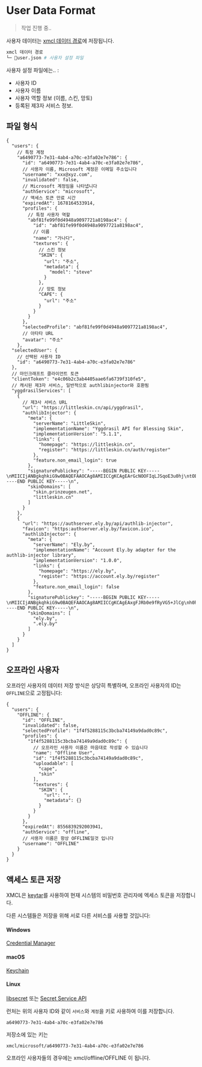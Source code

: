 # User Data Format

> 작업 진행 중..

사용자 데이터는 [xmcl 데이터 경로](/ko/guide/manage#xmcl-cache-and-database)에 저장됩니다.

```sh
xmcl 데이터 경로
└─ 📜user.json # 사용자 설정 파일
```

사용자 설정 파일에는.. :
- 사용자 ID
- 사용자 이름
- 사용자 역할 정보 (이름, 스킨, 망토)
- 등록된 제3자 서비스 정보.

## 파일 형식

```json5
{
  "users": {
    // 특정 계정
    "a6490773-7e31-4ab4-a70c-e3fa02e7e786": {
      "id": "a6490773-7e31-4ab4-a70c-e3fa02e7e786",
      // 사용자 이름, Microsoft 계정은 이메일 주소입니다
      "username": "xxx@xyz.com",
      "invalidated": false,
      // Microsoft 계정임을 나타냅니다
      "authService": "microsoft",
      // 액세스 토큰 만료 시간
      "expiredAt": 1678164533914,
      "profiles": {
        // 특정 사용자 역할
        "abf81fe99f0d4948a9097721a8198ac4": {
          "id": "abf81fe99f0d4948a9097721a8198ac4",
          // 이름
          "name": "가나다",
          "textures": {
            // 스킨 정보
            "SKIN": {
              "url": "주소",
              "metadata": {
                "model": "steve"
              }
            },
            // 망토 정보
            "CAPE": {
              "url": "주소"
            }
          }
        }
      },
      "selectedProfile": "abf81fe99f0d4948a9097721a8198ac4",
      // 아타타 URL
      "avatar": "주소"
    },
  "selectedUser": {
    // 선택된 사용자 ID
    "id": "a6490773-7e31-4ab4-a70c-e3fa02e7e786"
  },
  // 마인크래프트 클라이언트 토큰
  "clientToken": "e4c06b2c3ab4405aae6fa6739f310fe5",
  // 캐시된 제3자 서비스, 일반적으로 authlibinjector와 호환됨
  "yggdrasilServices": [
    {
      // 제3사 서비스 URL
      "url": "https://littleskin.cn/api/yggdrasil",
      "authlibInjector": {
        "meta": {
          "serverName": "LittleSkin",
          "implementationName": "Yggdrasil API for Blessing Skin",
          "implementationVersion": "5.1.1",
          "links": {
            "homepage": "https://littleskin.cn",
            "register": "https://littleskin.cn/auth/register"
          },
          "feature.non_email_login": true
        },
        "signaturePublickey": "-----BEGIN PUBLIC KEY-----\nMIICIjANBgkqhkiG9w0BAQEFAAOCAg8AMIICCgKCAgEArGcNOOFIqLJSqoE3u0hj\ntOEnOcET3wj9Drss1BE6sBqgPo0bMulOULhqjkc/uH/wyosYnzw3xaazJt87jTHh\nJ8BPMxCeQMoyEdRoS3Jnj1G0Kezj4A2b61PJJM1DpvDAcqQBYsrSdpBJ+52MjoGS\nvJoeQO5XUlJVQm21/HmJnqsPhzcA6HgY71RHYE5xnhpWJiPxLKUPtmt6CNYUQQoS\no2v36XWgMmLBZhAbNOPxYX+1ioxKamjhLO29UhwtgY9U6PWEO7/SBfXzyRPTzhPV\n2nHq7KJqd8IIrltslv6i/4FEM81ivS/mm+PN3hYlIYK6z6Ymii1nrQAplsJ67OGq\nYHtWKOvpfTzOollugsRihkAG4OB6hM0Pr45jjC3TIc7eO7kOgIcGUGUQGuuugDEz\nJ1N9FFWnN/H6P9ukFeg5SmGC5+wmUPZZCtNBLr8o8sI5H7QhK7NgwCaGFoYuiAGL\ngz3k/3YwJ40BbwQayQ2gIqenz+XOFIAlajv+/nyfcDvZH9vGNKP9lVcHXUT5YRnS\nZSHo5lwvVrYUrqEAbh/zDz8QMEyiujWvUkPhZs9fh6fimUGxtm8mFIPCtPJVXjeY\nwD3Lvt3aIB1JHdUTJR3eEc4eIaTKMwMPyJRzVn5zKsitaZz3nn/cOA/wZC9oqyEU\nmc9h6ZMRTRUEE4TtaJyg9lMCAwEAAQ==\n-----END PUBLIC KEY-----\n",
        "skinDomains": [
          "skin.prinzeugen.net",
          "littleskin.cn"
        ]
      }
    },
    {
      "url": "https://authserver.ely.by/api/authlib-injector",
      "favicon": "https:authserver.ely.by/favicon.ico",
      "authlibInjector": {
        "meta": {
          "serverName": "Ely.by",
          "implementationName": "Account Ely.by adapter for the authlib-injector library",
          "implementationVersion": "1.0.0",
          "links": {
            "homepage": "https://ely.by",
            "register": "https://account.ely.by/register"
          },
          "feature.non_email_login": false
        },
        "signaturePublickey": "-----BEGIN PUBLIC KEY-----\nMIICIjANBgkqhkiG9w0BAQEFAAOCAg8AMIICCgKCAgEAxgFJRb0e9fRyVG5+JlCg\nh0hccRIcgO5yxEVkMJajAI12Ev/Pc7lpTt6OtKTEcUNfjYgBnEhIKbdLD0Z+B5Bx\nSg9DQmozgzZcesScpASQb4Kt6P8itowdbgbUm4v+6x1QUKJjjmhHq93m9OIEbxQL\nCq+SrEMZpDrXRgd9DhNPjZv/95ximP8otvh7+bmEl8jwINgfJx0PAeJFYlceQcsh\niYh+LHtaIwzbTTqkDibDm7QiEc+/qGab3mABtVTpqw/refwFoR0M8+xkWF+1/D8k\nH0WFa+rBhdjLyLG+2hdOpKXoH/fMH0tQMPHU78J17JVKWwIWCwEWXp8HiWSbIt3a\ncmBYtyW3tqarFFMMECx2wmJP6FVOvYVThZxq9qc9/f3yeTGz3g7zU1YljHSVRP16\niEbEnHQBKxmrj2cdZgosJej4YppV7f3iZ8o8PF6UY51LSqvaCteXuWeYSJJESGAs\nUoV7ihJfWL8DymHamywB2Cahx7EiDGS3/iBcQUmpk4TTg2FrZPuKGItn1QfIRieO\nknnj9CPKiWdfOtJBr3i1FXLEfExgcJhQ00Y6B08QVvgiCzUF3t+VAG3Ef2YINYyG\nAXcW0TIgMalwwgGzdhQRhItODXptWigy0DNTUAgKQT9PS8N09yPBGxIq64T9A3/z\nFqC/k2bMLWUSVtIlilIItn0CAwEAAQ==\n-----END PUBLIC KEY-----\n",
        "skinDomains": [
          "ely.by",
          ".ely.by"
        ]
      }
    }
  ]
}
```
## 오프라인 사용자

오프라인 사용자의 데이터 저장 방식은 상당히 특별하며, 오프라인 사용자의 ID는 `OFFLINE`으로 고정됩니다:

```json5
{
  "users": {
    "OFFLINE": {
      "id": "OFFLINE",
      "invalidated": false,
      "selectedProfile": "1f4f5288115c3bcba74149a9dad0c89c",
      "profiles": {
        "1f4f5288115c3bcba74149a9dad0c89c": {
          // 오프라인 사용자 이름은 마음대로 작성할 수 있습니다
          "name": "Offline User",
          "id": "1f4f5288115c3bcba74149a9dad0c89c",
          "uploadable": [
            "cape",
            "skin"
          ],
          "textures": {
            "SKIN": {
              "url": "",
              "metadata": {}
            }
          }
        }
      },
      "expiredAt": 8556839292003941,
      "authService": "offline",
      // 사용자 이름은 항상 OFFLINE일것 입니다 
      "username": "OFFLINE"
    }
  }
}
```

## 액세스 토큰 저장

XMCL은 [keytar](https://www.npmjs.com/package/keytar)를 사용하여 현재 시스템의 비밀번호 관리자에 엑세스 토큰을 저장합니다.

다른 시스템들은 저장을 위해 서로 다른 서비스를 사용할 것입니다:

#### Windows

[Credential Manager](https://support.microsoft.com/en-us/windows/accessing-credential-manager-1b5c916a-6a16-889f-8581-fc16e8165ac0)

#### macOS

[Keychain](https://support.apple.com/zh-cn/guide/mac-help/mchlf375f392/mac)

#### Linux

[libsecret](https://wiki.gnome.org/Projects/Libsecret) 또는 [Secret Service API](https://www.gnu.org/software/emacs/manual/html_node/auth/Secret-Service-API.html)

런처는 위의 사용자 ID와 같이 `서비스`와 `계정`을 키로 사용하여 이를 저장합니다.

``` 
a6490773-7e31-4ab4-a70c-e3fa02e7e786
```

저장소에 있는 키는

``` 
xmcl/microsoft/a6490773-7e31-4ab4-a70c-e3fa02e7e786
```

오프라인 사용자들의 경우에는 xmcl/offline/OFFLINE 이 됩니다.